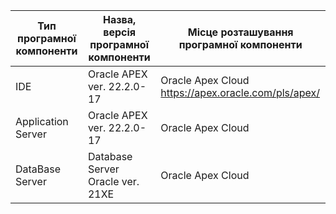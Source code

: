 |Тип програмної компоненти|Назва, версія програмної компоненти| Місце розташування програмної компоненти|
|-------------------------|-----------------------------------|-----------------------------------------|
|IDE|Oracle APEX ver. 22.2.0-17 | Oracle Apex Cloud https://apex.oracle.com/pls/apex/|
|Application Server|Oracle APEX ver. 22.2.0-17|Oracle Apex Cloud|
|DataBase Server|Database Server Oracle ver. 21XE|Oracle Apex Cloud|
